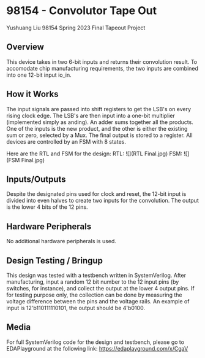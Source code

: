 # 98154 - Convolutor Tape Out

Yushuang Liu
98154 Spring 2023 Final Tapeout Project

## Overview

This device takes in two 6-bit inputs and returns their convolution result. To accomodate chip manufacturing requirements, the two inputs are combined into one 12-bit input io_in.

## How it Works

The input signals are passed into shift registers to get the LSB's on every rising clock edge. The LSB's are then input into a one-bit multiplier (implemented simply as anding). An adder sums together all the products. One of the inputs is the new product, and the other is either the existing sum or zero, selected by a Mux. The final output is stored to a register. All devices are controlled by an FSM with 8 states.

Here are the RTL and FSM for the design:
RTL: 
![](RTL Final.jpg)
FSM:
![](FSM Final.jpg)

## Inputs/Outputs

Despite the designated pins used for clock and reset, the 12-bit input is divided into even halves to create two inputs for the convolution. The output is the lower 4 bits of the 12 pins.

## Hardware Peripherals

No additional hardware peripherals is used.

## Design Testing / Bringup

This design was tested with a testbench written in SystemVerilog. After manufacturing, input a random 12 bit number to the 12 input pins (by switches, for instance), and collect the output at the lower 4 output pins. If for testing purpose only, the collection can be done by measuring the voltage difference between the pins and the voltage rails. An example of  input is 12'b110111110101, the output should be 4'b0100.

## Media

For full SystemVerilog code for the design and testbench, please go to EDAPlayground at the following link:
https://edaplayground.com/x/CgaV